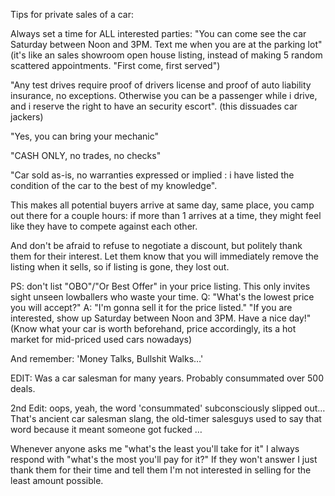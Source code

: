 
Tips for private sales of a car:

Always set a time for ALL interested parties: "You can come see the car Saturday between Noon and 3PM. Text me when you are at the parking lot" (it's like an sales showroom open house listing, instead of making 5 random scattered appointments. "First come, first served")

"Any test drives require proof of drivers license and proof of auto liability insurance, no exceptions. Otherwise you can be a passenger while i drive, and i reserve the right to have an security escort". (this dissuades car jackers)

"Yes, you can bring your mechanic"

"CASH ONLY, no trades, no checks"

"Car sold as-is, no warranties expressed or implied : i have listed the condition of the car to the best of my knowledge".

This makes all potential buyers arrive at same day, same place, you camp out there for a couple hours: if more than 1 arrives at a time, they might feel like they have to compete against each other.

And don't be afraid to refuse to negotiate a discount, but politely thank them for their interest. Let them know that you will immediately remove the listing when it sells, so if listing is gone, they lost out.

PS: don't list "OBO"/"Or Best Offer" in your price listing. This only invites sight unseen lowballers who waste your time. Q: "What's the lowest price you will accept?" A: "I'm gonna sell it for the price listed." "If you are interested, show up Saturday between Noon and 3PM. Have a nice day!" (Know what your car is worth beforehand, price accordingly, its a hot market for mid-priced used cars nowadays)

And remember: 'Money Talks, Bullshit Walks…'

EDIT: Was a car salesman for many years. Probably consummated over 500 deals.

2nd Edit: oops, yeah, the word 'consummated' subconsciously slipped out… That's ancient car salesman slang, the old-timer salesguys used to say that word because it meant someone got fucked …

Whenever anyone asks me "what's the least you'll take for it" I always respond with "what's the most you'll pay for it?" If they won't answer I just thank them for their time and tell them I'm not interested in selling for the least amount possible. 